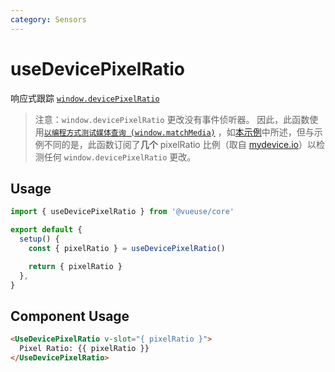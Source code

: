 ```yaml
---
category: Sensors
---
```


# useDevicePixelRatio

响应式跟踪 [`window.devicePixelRatio`](https://developer.mozilla.org/ru/docs/Web/API/Window/devicePixelRatio)
>
> 注意：`window.devicePixelRatio` 更改没有事件侦听器。 因此，此函数使用[`以编程方式测试媒体查询 (window.matchMedia)`](https://developer.mozilla.org/en-US/docs/Web/CSS/Media_Queries/Testing_media_queries) ，如[本示例](https://stackoverflow.com/questions/28905420/window-devicepixelratio-change-listener/29653772#29653772)中所述，但与示例不同的是，此函数订阅了**几个** pixelRatio 比例（取自 [mydevice.io](https://www.mydevice.io/)）以检测任何 `window.devicePixelRatio` 更改。

## Usage

```js
import { useDevicePixelRatio } from '@vueuse/core'

export default {
  setup() {
    const { pixelRatio } = useDevicePixelRatio()

    return { pixelRatio }
  },
}
```

## Component Usage

```html
<UseDevicePixelRatio v-slot="{ pixelRatio }">
  Pixel Ratio: {{ pixelRatio }}
</UseDevicePixelRatio>
```
